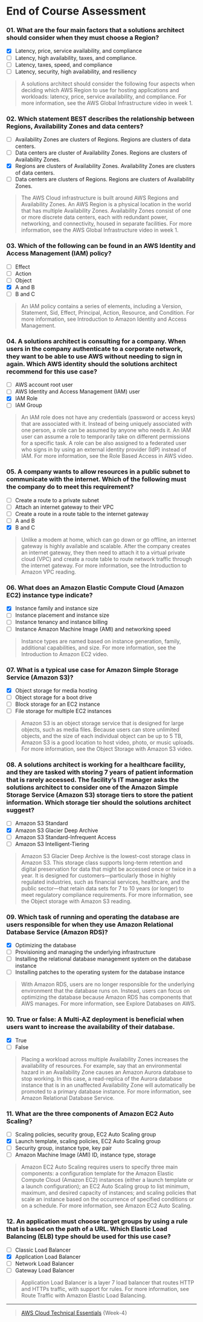# End of Course Assessment 



### 01. What are the four main factors that a solutions architect should consider when they must choose a Region?
   - [x] Latency, price, service availability, and compliance
   - [ ] Latency, high availability, taxes, and compliance.
   - [ ] Latency, taxes, speed, and compliance
   - [ ] Latency, security, high availability, and resiliency
> A solutions architect should consider the following four aspects when deciding which AWS Region to use for hosting applications and workloads: latency, price, service availability, and compliance. For more information, see the AWS Global Infrastructure video in week 1.

### 02. Which statement BEST describes the relationship between Regions, Availability Zones and data centers?
   - [ ] Availability Zones are clusters of Regions. Regions are clusters of data centers.
   - [ ] Data centers are cluster of Availability Zones. Regions are clusters of Availability Zones.
   - [x] Regions are clusters of Availability Zones. Availability Zones are clusters of data centers.
   - [ ] Data centers are clusters of Regions. Regions are clusters of Availability Zones.
> The AWS Cloud infrastructure is built around AWS Regions and Availability Zones. An AWS Region is a physical location in the world that has multiple Availability Zones. Availability Zones consist of one or more discrete data centers, each with redundant power, networking, and connectivity, housed in separate facilities. For more information, see the AWS Global Infrastructure video in week 1.

### 03. Which of the following can be found in an AWS Identity and Access Management (IAM) policy?
   - [ ] Effect
   - [ ] Action
   - [ ] Object
   - [x] A and B
   - [ ] B and C
> An IAM policy contains a series of elements, including a Version, Statement, Sid, Effect, Principal, Action, Resource, and Condition. For more information, see Introduction to Amazon Identity and Access Management.

### 04. A solutions architect is consulting for a company. When users in the company authenticate to a corporate network, they want to be able to use AWS without needing to sign in again. Which AWS identity should the solutions architect recommend for this use case?
   - [ ] AWS account root user
   - [ ] AWS Identity and Access Management (IAM) user
   - [x] IAM Role
   - [ ] IAM Group
> An IAM role does not have any credentials (password or access keys) that are associated with it. Instead of being uniquely associated with one person, a role can be assumed by anyone who needs it. An IAM user can assume a role to temporarily take on different permissions for a specific task. A role can be also assigned to a federated user who signs in by using an external identity provider (IdP) instead of IAM. For more information, see the Role Based Access in AWS video.

### 05. A company wants to allow resources in a public subnet to communicate with the internet. Which of the following must the company do to meet this requirement?
   - [ ] Create a route to a private subnet
   - [ ] Attach an internet gateway to their VPC
   - [ ] Create a route in a route table to the internet gateway
   - [ ] A and B
   - [x] B and C
> Unlike a modem at home, which can go down or go offline, an internet gateway is highly available and scalable. After the company creates an internet gateway, they then need to attach it to a virtual private cloud (VPC) and create a route table to route network traffic through the internet gateway. For more information, see the Introduction to Amazon VPC reading.

### 06. What does an Amazon Elastic Compute Cloud (Amazon EC2) instance type indicate?
   - [x] Instance family and instance size
   - [ ] Instance placement and instance size
   - [ ] Instance tenancy and instance billing
   - [ ] Instance Amazon Machine Image (AMI) and networking speed
> Instance types are named based on instance generation, family, additional capabilities, and size. For more information, see the Introduction to Amazon EC2 video.

### 07. What is a typical use case for Amazon Simple Storage Service (Amazon S3)?
   - [x] Object storage for media hosting
   - [ ] Object storage for a boot drive
   - [ ] Block storage for an EC2 instance
   - [ ] File storage for multiple EC2 instances
> Amazon S3 is an object storage service that is designed for large objects, such as media files. Because users can store unlimited objects, and the size of each individual object can be up to 5 TB, Amazon S3 is a good location to host video, photo, or music uploads. For more information, see the Object Storage with Amazon S3 video.

### 08. A solutions architect is working for a healthcare facility, and they are tasked with storing 7 years of patient information that is rarely accessed. The facility’s IT manager asks the solutions architect to consider one of the Amazon Simple Storage Service (Amazon S3) storage tiers to store the patient information. Which storage tier should the solutions architect suggest?
   - [ ] Amazon S3 Standard
   - [x] Amazon S3 Glacier Deep Archive
   - [ ] Amazon S3 Standard-Infrequent Access
   - [ ] Amazon S3 Intelligent-Tiering
> Amazon S3 Glacier Deep Archive is the lowest-cost storage class in Amazon S3. This storage class supports long-term retention and digital preservation for data that might be accessed once or twice in a year. It is designed for customers—particularly those in highly regulated industries, such as financial services, healthcare, and the public sector—that retain data sets for 7 to 10 years (or longer) to meet regulatory compliance requirements. For more information, see the Object storage with Amazon S3 reading.

### 09. Which task of running and operating the database are users responsible for when they use Amazon Relational Database Service (Amazon RDS)?
   - [x] Optimizing the database
   - [ ] Provisioning and managing the underlying infrastructure
   - [ ] Installing the relational database management system on the database instance
   - [ ] Installing patches to the operating system for the database instance
> With Amazon RDS, users are no longer responsible for the underlying environment that the database runs on. Instead, users can focus on optimizing the database because Amazon RDS has components that AWS manages. For more information, see Explore Databases on AWS.

### 10. True or false: A Multi-AZ deployment is beneficial when users want to increase the availability of their database.
   - [x] True
   - [ ] False
> Placing a workload across multiple Availability Zones increases the availability of resources. For example, say that an environmental hazard in an Availability Zone causes an Amazon Aurora database to stop working. In this case, a read-replica of the Aurora database instance that is in an unaffected Availability Zone will automatically be promoted to a primary database instance. For more information, see Amazon Relational Database Service.

### 11. What are the three components of Amazon EC2 Auto Scaling?
   - [ ] Scaling policies, security group, EC2 Auto Scaling group
   - [x] Launch template, scaling policies, EC2 Auto Scaling group
   - [ ] Security group, instance type, key pair
   - [ ] Amazon Machine Image (AMI) ID, instance type, storage
> Amazon EC2 Auto Scaling requires users to specify three main components: a configuration template for the Amazon Elastic Compute Cloud (Amazon EC2) instances (either a launch template or a launch configuration); an EC2 Auto Scaling group to list minimum, maximum, and desired capacity of instances; and scaling policies that scale an instance based on the occurrence of specified conditions or on a schedule. For more information, see Amazon EC2 Auto Scaling.


### 12. An application must choose target groups by using a rule that is based on the path of a URL. Which Elastic Load Balancing (ELB) type should be used for this use case?
   - [ ] Classic Load Balancer
   - [x] Application Load Balancer
   - [ ] Network Load Balancer
   - [ ] Gateway Load Balancer
> Application Load Balancer is a layer 7 load balancer that routes HTTP and HTTPs traffic, with support for rules. For more information, see Route Traffic with Amazon Elastic Load Balancing. 


--- 
> [AWS Cloud Technical Essentials](https://www.coursera.org/learn/aws-cloud-technical-essentials/) {Week-4}
